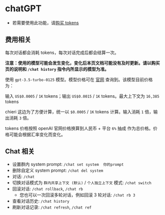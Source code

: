 # chatGPT

- 若需要使用此功能，请[购买 tokens](https://afdian.net/item/2b761622086e11efbc015254001e7c00)



## 费用相关

每次对话都会消耗 tokens，每次对话完成后都会结算一次。

**注意：使用的模型可能会发生变化，变化后本页文档可能没有及时更新。请以购买页的说明和 `/chat history` 指令内所显示的模型为准。** 

使用 `gpt-3.5-turbo-0125` 模型。模型价格可在 [官网](https://openai.com/pricing) 查询到。该模型目前价格为：

输入 `US$0.0005` / `1K` tokens；输出 `US$0.0015` / `1K` tokens。最大上下文为 `16,385` tokens 

chieri 这边为了方便计算，统一以 `$0.0005` / `1K` tokens 计算。输入消耗 `1` 倍，输出消耗 `3` 倍。

tokens 价格按照 openAI 官网价格换算到人民币 + 平台 `6%` 抽成 作为总价格。价格可能会根据汇率变化而变化。



## Chat 相关

- 设置群内 system prompt: `/chat set system  你的prompt`
- 删除自定义 system prompt: `/chat del system`
- 对话: `/chat`
- 切换对话模式为 `群内共享上下文 (默认)` / `个人独立上下文` 模式: `/chat switch`
- 回滚对话: `/chat rollback`, `/chat rb`
  - 您也可以一次回滚多轮对话，例如回滚 3 轮对话: `/chat rb 3`
- 查看对话历史: `/chat history`
- 刷新对话记录: `/chat refresh`, `/chat ref`